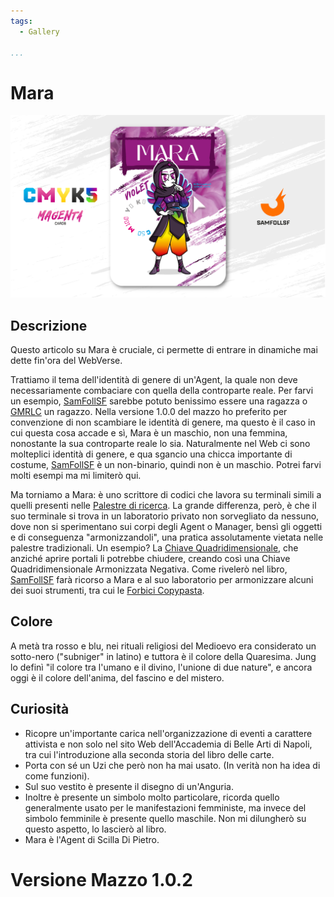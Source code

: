 ```yaml
---
tags:
  - Gallery

...
```


# Mara

![mara](../eg/M/mara.jpg)

## Descrizione

Questo articolo su Mara è cruciale, ci permette di entrare in dinamiche mai dette fin'ora del WebVerse.

Trattiamo il tema dell'identità di genere di un'Agent, la quale non deve necessariamente combaciare con quella della controparte reale. Per farvi un esempio, [SamFollSF](../Remix/samfollsf.md) sarebbe potuto benissimo essere una ragazza o [GMRLC](../Giallo/gmlrc.md) un ragazzo. Nella versione 1.0.0 del mazzo ho preferito per convenzione di non scambiare le identità di genere, ma questo è il caso in cui questa cosa accade e sì, Mara è un maschio, non una femmina, nonostante la sua controparte reale lo sia. Naturalmente nel Web ci sono molteplici identità di genere, e qua sgancio una chicca importante di costume, [SamFollSF](../Remix/samfollsf.md) è un non-binario, quindi non è un maschio. Potrei farvi molti esempi ma mi limiterò qui.

Ma torniamo a Mara: è uno scrittore di codici che lavora su terminali simili a quelli presenti nelle [Palestre di ricerca](../Giallo/mc6.md). La grande differenza, però, è che il suo terminale si trova in un laboratorio privato non sorvegliato da nessuno, dove non si sperimentano sui corpi degli Agent o Manager, bensì gli oggetti e di conseguenza "armonizzandoli", una pratica assolutamente vietata nelle palestre tradizionali.
Un esempio? La [Chiave Quadridimensionale](../Remix/tool.md), che anziché aprire portali li potrebbe chiudere, creando così una Chiave Quadridimensionale Armonizzata Negativa. Come rivelerò nel libro, [SamFollSF](../Remix/samfollsf.md) farà ricorso a Mara e al suo laboratorio per armonizzare alcuni dei suoi strumenti, tra cui le [Forbici Copypasta](../Remix/tool.md).

## Colore

A metà tra rosso e blu, nei rituali religiosi del Medioevo era considerato un sotto-nero ("subniger" in latino) e tuttora è il colore della Quaresima. Jung lo definì "il colore tra l'umano e il divino, l'unione di due nature", e ancora oggi è il colore dell'anima, del fascino e del mistero.

## Curiosità

- Ricopre un'importante carica nell'organizzazione di eventi a carattere attivista e non solo nel sito Web dell'Accademia di Belle Arti di Napoli, tra cui l'introduzione alla seconda storia del libro delle carte.
- Porta con sé un Uzi che però non ha mai usato. (In verità non ha idea di come funzioni).
- Sul suo vestito è presente il disegno di un'Anguria.
- Inoltre è presente un simbolo molto particolare, ricorda quello generalmente usato per le manifestazioni femministe, ma invece del simbolo femminile è presente quello maschile. Non mi dilungherò su questo aspetto, lo lascierò al libro.
- Mara è l'Agent di Scilla Di Pietro.

# Versione Mazzo 1.0.2